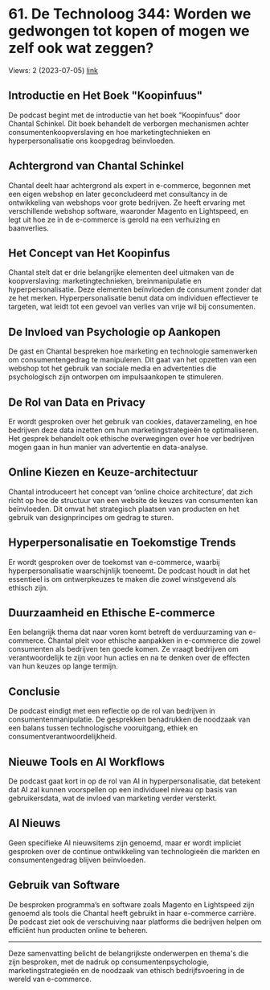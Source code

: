 # 61. De Technoloog 344: Worden we gedwongen tot kopen of mogen we zelf ook wat zeggen?
Views: 2 (2023-07-05) [link](https://www.youtube.com/watch?v=vqKIHREu4fw)


 ## Introductie en Het Boek "Koopinfuus"
De podcast begint met de introductie van het boek "Koopinfuus" door Chantal Schinkel. Dit boek behandelt de verborgen mechanismen achter consumentenkoopverslaving en hoe marketingtechnieken en hyperpersonalisatie ons koopgedrag beïnvloeden.

## Achtergrond van Chantal Schinkel
Chantal deelt haar achtergrond als expert in e-commerce, begonnen met een eigen webshop en later geconcludeerd met consultancy in de ontwikkeling van webshops voor grote bedrijven. Ze heeft ervaring met verschillende webshop software, waaronder Magento en Lightspeed, en legt uit hoe ze in de e-commerce is gerold na een verhuizing en baanverlies.

## Het Concept van Het Koopinfus
Chantal stelt dat er drie belangrijke elementen deel uitmaken van de koopverslaving: marketingtechnieken, breinmanipulatie en hyperpersonalisatie. Deze elementen beïnvloeden de consument zonder dat ze het merken. Hyperpersonalisatie benut data om individuen effectiever te targeten, wat leidt tot een gevoel van verlies van vrije wil bij consumenten.

## De Invloed van Psychologie op Aankopen
De gast en Chantal bespreken hoe marketing en technologie samenwerken om consumentengedrag te manipuleren. Dit gaat van het opzetten van een webshop tot het gebruik van sociale media en advertenties die psychologisch zijn ontworpen om impulsaankopen te stimuleren.

## De Rol van Data en Privacy
Er wordt gesproken over het gebruik van cookies, dataverzameling, en hoe bedrijven deze data inzetten om hun marketingstrategieën te optimaliseren. Het gesprek behandelt ook ethische overwegingen over hoe ver bedrijven mogen gaan in hun manier van advertentie en data-analyse.

## Online Kiezen en Keuze-architectuur
Chantal introduceert het concept van ‘online choice architecture’, dat zich richt op hoe de structuur van een website de keuzes van consumenten kan beïnvloeden. Dit omvat het strategisch plaatsen van producten en het gebruik van designprincipes om gedrag te sturen.

## Hyperpersonalisatie en Toekomstige Trends
Er wordt gesproken over de toekomst van e-commerce, waarbij hyperpersonalisatie waarschijnlijk toeneemt. De podcast houdt in dat het essentieel is om ontwerpkeuzes te maken die zowel winstgevend als ethisch zijn.

## Duurzaamheid en Ethische E-commerce
Een belangrijk thema dat naar voren komt betreft de verduurzaming van e-commerce. Chantal pleit voor ethische aanpakken in e-commerce die zowel consumenten als bedrijven ten goede komen. Ze vraagt bedrijven om verantwoordelijk te zijn voor hun acties en na te denken over de effecten van hun keuzes op lange termijn.

## Conclusie
De podcast eindigt met een reflectie op de rol van bedrijven in consumentenmanipulatie. De gesprekken benadrukken de noodzaak van een balans tussen technologische vooruitgang, ethiek en consumentverantwoordelijkheid.

## Nieuwe Tools en AI Workflows
De podcast gaat kort in op de rol van AI in hyperpersonalisatie, dat betekent dat AI zal kunnen voorspellen op een individueel niveau op basis van gebruikersdata, wat de invloed van marketing verder versterkt.

## AI Nieuws
Geen specifieke AI nieuwsitems zijn genoemd, maar er wordt impliciet gesproken over de continue ontwikkeling van technologieën die markten en consumentengedrag blijven beïnvloeden. 

## Gebruik van Software
De besproken programma’s en software zoals Magento en Lightspeed zijn genoemd als tools die Chantal heeft gebruikt in haar e-commerce carrière. De podcast ziet ook de verschuiving naar platforms die bedrijven helpen om efficiënt hun producten online te beheren. 

--- 

Deze samenvatting belicht de belangrijkste onderwerpen en thema's die zijn besproken, met de nadruk op consumentenpsychologie, marketingstrategieën en de noodzaak van ethisch bedrijfsvoering in de wereld van e-commerce.